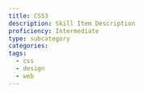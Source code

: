 ```yaml
---
title: CSS3
description: Skill Item Description
proficiency: Intermediate
type: subcategory
categories: 
tags:
  - css
  - design
  - web
---
```


